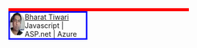 <div style="width:70%; border:3px solid red;">
 </div>
 <div style="width:30%; border:3px solid blue;">
    <div style="display:flex">
	<div class="bt-col-l">
          <img src="../assets/btprofile.png" style="height:45px;width:45px;">
	</div>
	<div class="bt-col-r"> 
 	  <a href="https://medium.com/@bharat.tiwari" class="" target="_blank">Bharat Tiwari</a><br/><span>Javascript | ASP.net | Azure </span>
        </div>
    </div>
 </div>



 
 